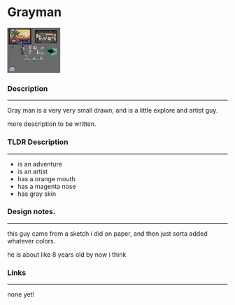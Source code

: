# Grayman
![alt text](images/assets/characters/old_grat_ref.png)

### Description
---

Gray man is a very very small drawn, and is a little explore and artist guy.

more description to be written.

### TLDR Description
---

- is an adventure
- is an artist
- has a orange mouth
- has a magenta nose
- has gray skin


### Design notes.
---

this guy came from a sketch i did on paper, and then just sorta added whatever colors.

he is about like 8 years old by now i think


### Links
---

none yet!